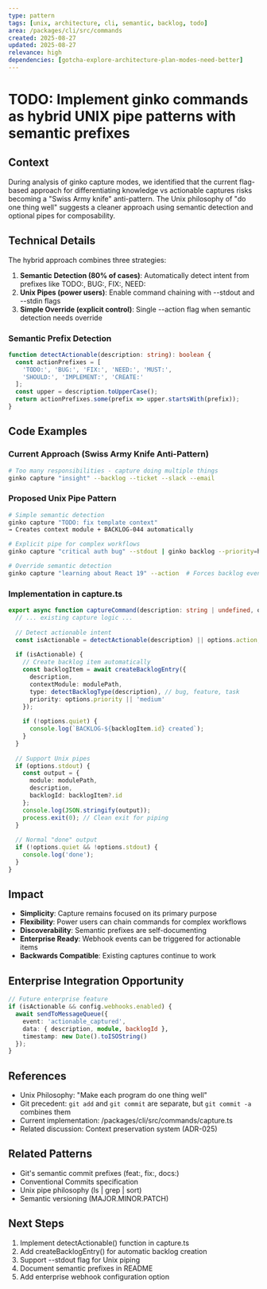 ```yaml
---
type: pattern
tags: [unix, architecture, cli, semantic, backlog, todo]
area: /packages/cli/src/commands
created: 2025-08-27
updated: 2025-08-27
relevance: high
dependencies: [gotcha-explore-architecture-plan-modes-need-better]
---
```


# TODO: Implement ginko commands as hybrid UNIX pipe patterns with semantic prefixes

## Context
During analysis of ginko capture modes, we identified that the current flag-based approach for differentiating knowledge vs actionable captures risks becoming a "Swiss Army knife" anti-pattern. The Unix philosophy of "do one thing well" suggests a cleaner approach using semantic detection and optional pipes for composability.

## Technical Details
The hybrid approach combines three strategies:
1. **Semantic Detection (80% of cases)**: Automatically detect intent from prefixes like TODO:, BUG:, FIX:, NEED:
2. **Unix Pipes (power users)**: Enable command chaining with --stdout and --stdin flags
3. **Simple Override (explicit control)**: Single --action flag when semantic detection needs override

### Semantic Prefix Detection
```typescript
function detectActionable(description: string): boolean {
  const actionPrefixes = [
    'TODO:', 'BUG:', 'FIX:', 'NEED:', 'MUST:',
    'SHOULD:', 'IMPLEMENT:', 'CREATE:'
  ];
  const upper = description.toUpperCase();
  return actionPrefixes.some(prefix => upper.startsWith(prefix));
}
```

## Code Examples
### Current Approach (Swiss Army Knife Anti-Pattern)
```bash
# Too many responsibilities - capture doing multiple things
ginko capture "insight" --backlog --ticket --slack --email
```

### Proposed Unix Pipe Pattern
```bash
# Simple semantic detection
ginko capture "TODO: fix template context"
→ Creates context module + BACKLOG-044 automatically

# Explicit pipe for complex workflows
ginko capture "critical auth bug" --stdout | ginko backlog --priority=high | ginko assign @security-team

# Override semantic detection
ginko capture "learning about React 19" --action  # Forces backlog even though it's phrased as learning
```

### Implementation in capture.ts
```typescript
export async function captureCommand(description: string | undefined, options: CaptureOptions) {
  // ... existing capture logic ...
  
  // Detect actionable intent
  const isActionable = detectActionable(description) || options.action;
  
  if (isActionable) {
    // Create backlog item automatically
    const backlogItem = await createBacklogEntry({
      description,
      contextModule: modulePath,
      type: detectBacklogType(description), // bug, feature, task
      priority: options.priority || 'medium'
    });
    
    if (!options.quiet) {
      console.log(`BACKLOG-${backlogItem.id} created`);
    }
  }
  
  // Support Unix pipes
  if (options.stdout) {
    const output = {
      module: modulePath,
      description,
      backlogId: backlogItem?.id
    };
    console.log(JSON.stringify(output));
    process.exit(0); // Clean exit for piping
  }
  
  // Normal "done" output
  if (!options.quiet && !options.stdout) {
    console.log('done');
  }
}
```

## Impact
- **Simplicity**: Capture remains focused on its primary purpose
- **Flexibility**: Power users can chain commands for complex workflows
- **Discoverability**: Semantic prefixes are self-documenting
- **Enterprise Ready**: Webhook events can be triggered for actionable items
- **Backwards Compatible**: Existing captures continue to work

## Enterprise Integration Opportunity
```typescript
// Future enterprise feature
if (isActionable && config.webhooks.enabled) {
  await sendToMessageQueue({
    event: 'actionable_captured',
    data: { description, module, backlogId },
    timestamp: new Date().toISOString()
  });
}
```

## References
- Unix Philosophy: "Make each program do one thing well"
- Git precedent: `git add` and `git commit` are separate, but `git commit -a` combines them
- Current implementation: /packages/cli/src/commands/capture.ts
- Related discussion: Context preservation system (ADR-025)

## Related Patterns
- Git's semantic commit prefixes (feat:, fix:, docs:)
- Conventional Commits specification
- Unix pipe philosophy (ls | grep | sort)
- Semantic versioning (MAJOR.MINOR.PATCH)

## Next Steps
1. Implement detectActionable() function in capture.ts
2. Add createBacklogEntry() for automatic backlog creation
3. Support --stdout flag for Unix piping
4. Document semantic prefixes in README
5. Add enterprise webhook configuration option